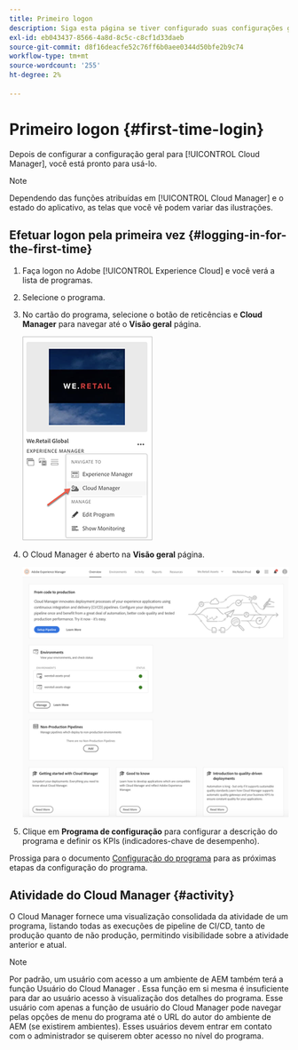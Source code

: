 ```yaml
---
title: Primeiro logon
description: Siga esta página se tiver configurado suas configurações gerais e estiver pronto para usar o Cloud Manager pela primeira vez.
exl-id: eb043437-8566-4a8d-8c5c-c8cf1d33daeb
source-git-commit: d8f16deacfe52c76ff6b0aee0344d50bfe2b9c74
workflow-type: tm+mt
source-wordcount: '255'
ht-degree: 2%

---
```



# Primeiro logon {#first-time-login}

Depois de configurar a configuração geral para [!UICONTROL Cloud Manager], você está pronto para usá-lo.

>[!NOTE]
>
>Dependendo das funções atribuídas em [!UICONTROL Cloud Manager] e o estado do aplicativo, as telas que você vê podem variar das ilustrações.

## Efetuar logon pela primeira vez {#logging-in-for-the-first-time}

1. Faça logon no Adobe [!UICONTROL Experience Cloud] e você verá a lista de programas.

1. Selecione o programa.

1. No cartão do programa, selecione o botão de reticências e **Cloud Manager** para navegar até o **Visão geral** página.

   ![Opção do Cloud Manager](/help/assets/navigate-cm1.png)

1. O Cloud Manager é aberto na **Visão geral** página.

   ![Página Visão geral do Cloud Manager](/help/assets/FirstLogin1.png)

1. Clique em **Programa de configuração** para configurar a descrição do programa e definir os KPIs (indicadores-chave de desempenho).

Prossiga para o documento [Configuração do programa](/help/getting-started/program-setup.md) para as próximas etapas da configuração do programa.

## Atividade do Cloud Manager {#activity}

O Cloud Manager fornece uma visualização consolidada da atividade de um programa, listando todas as execuções de pipeline de CI/CD, tanto de produção quanto de não produção, permitindo visibilidade sobre a atividade anterior e atual.

>[!NOTE]
>
>Por padrão, um usuário com acesso a um ambiente de AEM também terá a função Usuário do Cloud Manager . Essa função em si mesma é insuficiente para dar ao usuário acesso à visualização dos detalhes do programa. Esse usuário com apenas a função de usuário do Cloud Manager pode navegar pelas opções de menu do programa até o URL do autor do ambiente de AEM (se existirem ambientes). Esses usuários devem entrar em contato com o administrador se quiserem obter acesso no nível do programa.
